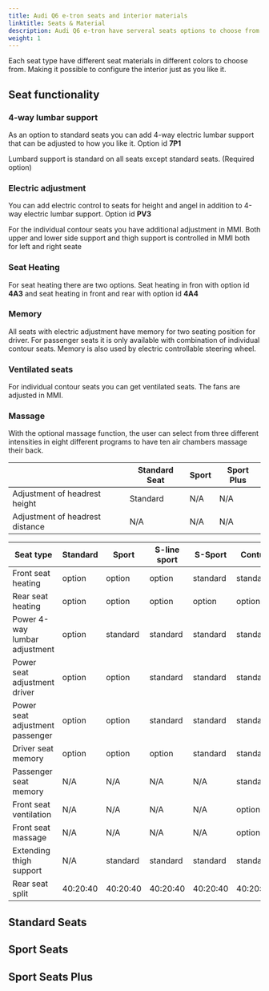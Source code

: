 ```yaml
---
title: Audi Q6 e-tron seats and interior materials
linktitle: Seats & Material
description: Audi Q6 e-tron have serveral seats options to choose from
weight: 1
---
```

<!-- markdownlint-disable MD033 -->

Each seat type have different seat materials in different colors to choose from. Making it possible to configure the interior just as you like it.

## Seat functionality


### 4-way lumbar support

As an option to standard seats you can add 4-way electric lumbar support that can be adjusted to how you like it. Option id **7P1**

Lumbard support is standard on all seats except standard seats. (Required option)

### Electric adjustment

You can add electric control to seats for height and angel in addition to 4-way electric lumbar support. Option id **PV3**


For the individual contour seats you have additional adjustment in MMI.
Both upper and lower side support and thigh support is controlled in MMI both for left and right seate

### Seat Heating

For seat heating there are two options. Seat heating in fron with option id **4A3** and seat heating in front and rear with
option id **4A4**

### Memory

All seats with electric adjustment have memory for two seating position for driver. For passenger seats it is only available with combination 
of individual contour seats. Memory is also used by electric controllable steering wheel.

### Ventilated seats

For individual contour seats you can get ventilated seats. The fans are adjusted in MMI.

### Massage

With the optional massage function, the user can select from three different intensities in eight different programs to have ten air chambers massage their back.

<div class="table-responsive">
<table class="table table-striped border">
    <thead>
        <tr>
        <th>
        </th>
        <th>Standard Seat
        </th>
        <th>Sport 
        </th>
        <th>Sport Plus 
    </thead>
    <tbody>
    <tr>
        <td>Adjustment of headrest height</td>
        <td>Standard</td>
        <td>N/A</td>
        <td>N/A</td>
    </tr>
   <tr>
        <td>Adjustment of headrest distance</td>
        <td>N/A</td>
        <td>N/A</td>
        <td>N/A</td>
    </tr>
  </tbody>
</table>


| **Seat type** | **Standard** | **Sport** | **S-line sport**| **S-Sport** | **Contur** |
|-------|-------|-------|-------|-------|-------|
|Front seat heating| option | option | option |standard | standard |
|Rear seat heating| option | option | option | option | option |
|Power 4-way lumbar adjustment |option | standard | standard |standard | standard |
|Power seat adjustment driver | option | option | standard |standard | standard |
|Power seat adjustment passenger | option | option | standard |standard | standard |
|Driver seat memory | option | option | option | standard | standard |
|Passenger seat memory | N/A | N/A | N/A |N/A | standard |
|Front seat ventilation| N/A | N/A | N/A |N/A |option |
|Front seat massage| N/A | N/A | N/A |N/A |option |
|Extending thigh support |N/A | standard |standard |standard | standard |
|Rear seat split | 40:20:40 | 40:20:40 | 40:20:40 |40:20:40 | 40:20:40 |

## Standard Seats


## Sport Seats


## Sport Seats Plus
